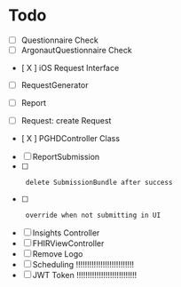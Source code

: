 #  Todo

- [   ] Questionnaire Check
- [   ] ArgonautQuestionnaire Check
- [ X ] iOS Request Interface
- [   ] RequestGenerator


- [  ] Report
- [  ] Request: create Request
- [ X ] PGHDController Class
- [  ] ReportSubmission
- [  ]      delete SubmissionBundle after success
- [  ]      override when not submitting in UI
- [  ] Insights Controller
- [  ] FHIRViewController
- [  ] Remove Logo
- [  ] Scheduling                     !!!!!!!!!!!!!!!!!!!!!!!!!!
- [  ] JWT Token                     !!!!!!!!!!!!!!!!!!!!!!!!!!!
